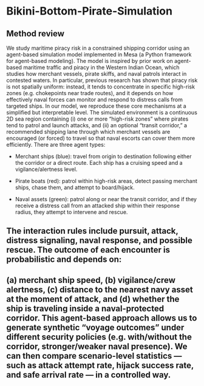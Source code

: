 ﻿# Bikini-Bottom-Pirate-Simulation

## Method review
We study maritime piracy risk in a constrained shipping corridor using an agent-based simulation model implemented in Mesa (a Python framework for agent-based modeling). The model is inspired by prior work on agent-based maritime traffic and piracy in the Western Indian Ocean, which studies how merchant vessels, pirate skiffs, and naval patrols interact in contested waters. In particular, previous research has shown that piracy risk is not spatially uniform: instead, it tends to concentrate in specific high-risk zones (e.g. chokepoints near trade routes), and it depends on how effectively naval forces can monitor and respond to distress calls from targeted ships.
In our model, we reproduce these core mechanisms at a simplified but interpretable level. The simulated environment is a continuous 2D sea region containing (i) one or more “high-risk zones” where pirates tend to patrol and launch attacks, and (ii) an optional “transit corridor,” a recommended shipping lane through which merchant vessels are encouraged (or forced) to travel so that naval escorts can cover them more efficiently.
There are three agent types:

* Merchant ships (blue): travel from origin to destination following either the corridor or a direct route. Each ship has a cruising speed and a vigilance/alertness level.

* Pirate boats (red): patrol within high-risk areas, detect passing merchant ships, chase them, and attempt to board/hijack.

* Naval assets (green): patrol along or near the transit corridor, and if they receive a distress call from an attacked ship within their response radius, they attempt to intervene and rescue.
  
The interaction rules include pursuit, attack, distress signaling, naval response, and possible rescue. The outcome of each encounter is probabilistic and depends on:
---
(a) merchant ship speed, (b) vigilance/crew alertness, (c) distance to the nearest navy asset at the moment of attack, and (d) whether the ship is traveling inside a naval-protected corridor.
This agent-based approach allows us to generate synthetic “voyage outcomes” under different security policies (e.g. with/without the corridor, stronger/weaker naval presence). We can then compare scenario-level statistics — such as attack attempt rate, hijack success rate, and safe arrival rate — in a controlled way.
---

